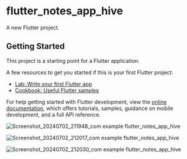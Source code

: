 # flutter_notes_app_hive

A new Flutter project.

## Getting Started

This project is a starting point for a Flutter application.

A few resources to get you started if this is your first Flutter project:

- [Lab: Write your first Flutter app](https://docs.flutter.dev/get-started/codelab)
- [Cookbook: Useful Flutter samples](https://docs.flutter.dev/cookbook)

For help getting started with Flutter development, view the
[online documentation](https://docs.flutter.dev/), which offers tutorials,
samples, guidance on mobile development, and a full API reference.


![Screenshot_20240702_211948_com example flutter_notes_app_hive](https://github.com/Marwanhoo/flutter_notes_app_hive/assets/125823028/1dc01d54-ceab-4e28-9134-ae6fe1d4f7e7)



![Screenshot_20240702_212017_com example flutter_notes_app_hive](https://github.com/Marwanhoo/flutter_notes_app_hive/assets/125823028/f11aa395-4fac-4ba3-94e1-9e94fe059608)


![Screenshot_20240702_212030_com example flutter_notes_app_hive](https://github.com/Marwanhoo/flutter_notes_app_hive/assets/125823028/d81dbb8d-66c8-4b2a-aaa4-02707701aad4)
